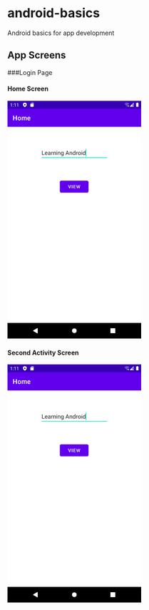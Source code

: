 # android-basics

Android basics for app development

## App Screens

###Login Page

#### Home Screen
<img src="basic_concepts_practice/Screenshots/03.two_activities/home_screen.png" width="300"> 

#### Second Activity Screen
<img src="basic_concepts_practice/Screenshots/03.two_activities/home_screen.png" width="300">
